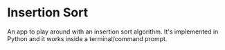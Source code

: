 # Insertion Sort
An app to play around with an insertion sort algorithm. It's implemented in Python and it works inside a terminal/command prompt.
